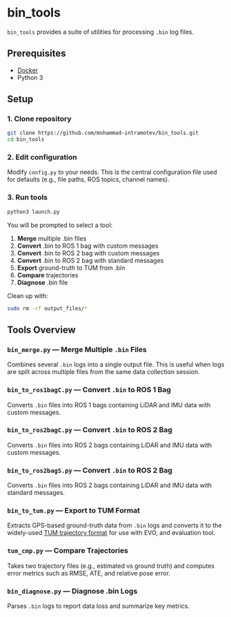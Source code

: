 # bin_tools
`bin_tools` provides a suite of utilities for processing `.bin` log files.

## Prerequisites
- [Docker](https://docs.docker.com/engine/install/)
- Python 3

## Setup
### 1. Clone repository
```bash
git clone https://github.com/mohammad-intramotev/bin_tools.git
cd bin_tools
```

### 2. Edit configuration
Modify `config.py` to your needs. This is the central configuration file used for defaults (e.g., file paths, ROS topics, channel names).

### 3. Run tools
```bash
python3 launch.py
```

You will be prompted to select a tool:

1. **Merge** multiple .bin files
2. **Convert** .bin to ROS 1 bag with custom messages
3. **Convert** .bin to ROS 2 bag with custom messages
4. **Convert** .bin to ROS 2 bag with standard messages
5. **Export** ground-truth to TUM from .bin
6. **Compare** trajectories
7. **Diagnose** .bin file

Clean up with:  

```bash
sudo rm -rf output_files/*
```

## Tools Overview

### `bin_merge.py` — Merge Multiple `.bin` Files
Combines several `.bin` logs into a single output file. This is useful when logs are split across multiple files from the same data collection session.

### `bin_to_ros1bagC.py` — Convert `.bin` to ROS 1 Bag
Converts `.bin` files into ROS 1 bags containing LiDAR and IMU data with custom messages.

### `bin_to_ros2bagC.py` — Convert `.bin` to ROS 2 Bag
Converts `.bin` files into ROS 2 bags containing LiDAR and IMU data with custom messages.

### `bin_to_ros2bagS.py` — Convert `.bin` to ROS 2 Bag
Converts `.bin` files into ROS 2 bags containing LiDAR and IMU data with standard messages.

### `bin_to_tum.py` — Export to TUM Format
Extracts GPS-based ground-truth data from `.bin` logs and converts it to the widely-used [TUM trajectory format](https://vision.in.tum.de/data/datasets/rgbd-dataset) for use with EVO, and evaluation tool.

### `tum_cmp.py` — Compare Trajectories
Takes two trajectory files (e.g., estimated vs ground truth) and computes error metrics such as RMSE, ATE, and relative pose error.

### `bin_diagnose.py` — Diagnose .bin Logs
Parses `.bin` logs to report data loss and summarize key metrics.